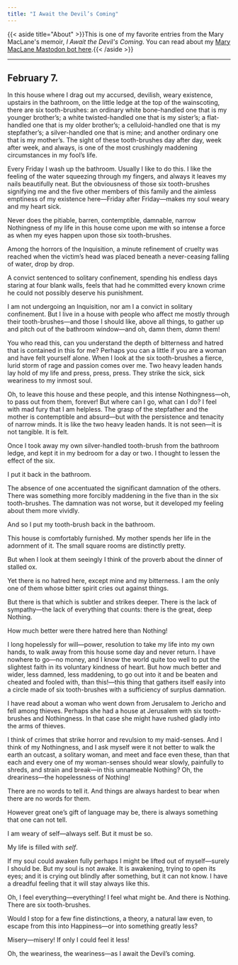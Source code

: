 ```yaml
---
title: "I Await the Devil’s Coming"
---
```


{{< aside title="About" >}}This is one of my favorite entries from the Mary MacLane's memoir, *I Await the Devil's Coming*. You can read about my [Mary MacLane Mastodon bot here](/posts/maclane-bot).{{< /aside >}}

***

## February 7.

In this house where I drag out my accursed, devilish, weary existence, upstairs in the bathroom, on the little ledge at the top of the wainscoting, there are six tooth-brushes: an ordinary white bone-handled one that is my younger brother’s; a white twisted-handled one that is my sister’s; a flat-handled one that is my older brother’s; a celluloid-handled one that is my stepfather’s; a silver-handled one that is mine; and another ordinary one that is my mother’s. The sight of these tooth-brushes day after day, week after week, and always, is one of the most crushingly maddening circumstances in my fool’s life.

Every Friday I wash up the bathroom. Usually I like to do this. I like the feeling of the water squeezing through my fingers, and always it leaves my nails beautifully neat. But the obviousness of those six tooth-brushes signifying me and the five other members of this family and the aimless emptiness of my existence here—Friday after Friday—makes my soul weary and my heart sick.

Never does the pitiable, barren, contemptible, damnable, narrow Nothingness of my life in this house come upon me with so intense a force as when my eyes happen upon those six tooth-brushes.

Among the horrors of the Inquisition, a minute refinement of cruelty was reached when the victim’s head was placed beneath a never-ceasing falling of water, drop by drop.

A convict sentenced to solitary confinement, spending his endless days staring at four blank walls, feels that had he committed every known crime he could not possibly deserve his punishment.

I am not undergoing an Inquisition, nor am I a convict in solitary confinement. But I live in a house with people who affect me mostly through their tooth-brushes—and those I should like, above all things, to gather up and pitch out of the bathroom window—and oh, damn them, *damn* them!

You who read this, can you understand the depth of bitterness and hatred that is contained in this for me? Perhaps you can a little if you are a woman and have felt yourself alone.
When I look at the six tooth-brushes a fierce, lurid storm of rage and passion comes over me. Two heavy leaden hands lay hold of my life and press, press, press. They strike the sick, sick weariness to my inmost soul.

Oh, to leave this house and these people, and this intense Nothingness—oh, to pass out from them, forever! But where can I go, what can I do? I feel with mad fury that I am helpless. The grasp of the stepfather and the mother is contemptible and absurd—but with the persistence and tenacity of narrow minds. It is like the two heavy leaden hands. It is not seen—it is not tangible. It is felt.

Once I took away my own silver-handled tooth-brush from the bathroom ledge, and kept it in my bedroom for a day or two. I thought to lessen the effect of the six.

I put it back in the bathroom.

The absence of one accentuated the significant damnation of the others. There was something more forcibly maddening in the five than in the six tooth-brushes. The damnation was not worse, but it developed my feeling about them more vividly.

And so I put my tooth-brush back in the bathroom.

This house is comfortably furnished. My mother spends her life in the adornment of it. The small square rooms are distinctly pretty.

But when I look at them seeingly I think of the proverb about the dinner of stalled ox.

Yet there is no hatred here, except mine and my bitterness. I am the only one of them whose bitter spirit cries out against things.

But there is that which is subtler and strikes deeper. There is the lack of sympathy—the lack of everything that counts: there is the great, deep Nothing.

How much better were there hatred here than Nothing!

I long hopelessly for will—power, resolution to take my life into my own hands, to walk away from this house some day and never return. I have nowhere to go—no money, and I know the world quite too well to put the slightest faith in its voluntary kindness of heart. But how much better and wider, less damned, less maddening, to go out into it and be beaten and cheated and fooled with, than this!—this thing that gathers itself easily into a circle made of six tooth-brushes with a sufficiency of surplus damnation.

I have read about a woman who went down from Jerusalem to Jericho and fell among thieves. Perhaps she had a house at Jerusalem with six tooth-brushes and Nothingness. In that case she might have rushed gladly into the arms of thieves.

I think of crimes that strike horror and revulsion to my maid-senses. And I think of my Nothingness, and I ask myself were it not better to walk the earth an outcast, a solitary woman, and meet and face even these, than that each and every one of my woman-senses should wear slowly, painfully to shreds, and strain and break—in this unnameable Nothing?
Oh, the dreariness—the hopelessness of Nothing!

There are no words to tell it. And things are always hardest to bear when there are no words for them.

However great one’s gift of language may be, there is always something that one can not tell.

I am weary of self—always self. But it must be so.

My life is filled with *self*.

If my soul could awaken fully perhaps I might be lifted out of myself—surely I should be. But my soul is not awake. It is awakening, trying to open its eyes; and it is crying out blindly after something, but it can not know. I have a dreadful feeling that it will stay always like this.

Oh, I feel everything—everything! I feel what might be. And there is Nothing. There are six tooth-brushes.

Would I stop for a few fine distinctions, a theory, a natural law even, to escape from this into Happiness—or into something greatly less?

Misery—misery! If only I could feel it less!

Oh, the weariness, the weariness—as I await the Devil’s coming.